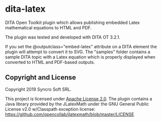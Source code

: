 # dita-latex
DITA Open Toolkit plugin which allows publishing embedded Latex mathematical equations to HTML and PDF.

The plugin was tested and developed with DITA OT 3.2.1.

If you set the @outputclass="embed-latex" attribute on a DITA <foreign> element the plugin will attempt to convert it to SVG.
The "samples" folder contains a sample DITA topic with a Latex equation which is properly displayed when converted to HTML and PDF-based outputs.
  
Copyright and License
---------------------
Copyright 2019 Syncro Soft SRL.

This project is licensed under [Apache License 2.0](https://github.com/oxygenxml/dita-latex/blob/master/LICENSE).
The plugin contains a Java library provided by the JLatexMath under the GNU General Public License v2.0 w/Classpath exception license: https://github.com/opencollab/jlatexmath/blob/master/LICENSE
